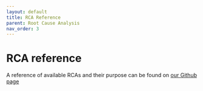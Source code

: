 ```yaml
---
layout: default
title: RCA Reference
parent: Root Cause Analysis
nav_order: 3
---
```


# RCA reference

A reference of available RCAs and their purpose can be found on [our Github page](https://github.com/opendistro-for-elasticsearch/performance-analyzer-rca/tree/master/docs)